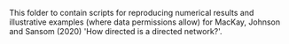This folder to contain scripts for reproducing numerical results and illustrative examples (where data permissions allow)
for MacKay, Johnson and Sansom (2020) 'How directed is a directed network?'.

